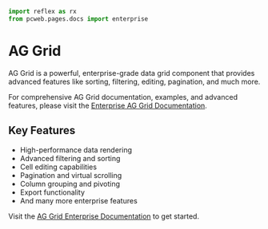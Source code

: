---
---

```python exec
import reflex as rx
from pcweb.pages.docs import enterprise
```

# AG Grid

AG Grid is a powerful, enterprise-grade data grid component that provides advanced features like sorting, filtering, editing, pagination, and much more.

For comprehensive AG Grid documentation, examples, and advanced features, please visit the [Enterprise AG Grid Documentation]({enterprise.ag_grid.index.path}).

## Key Features

- High-performance data rendering
- Advanced filtering and sorting
- Cell editing capabilities  
- Pagination and virtual scrolling
- Column grouping and pivoting
- Export functionality
- And many more enterprise features

Visit the [AG Grid Enterprise Documentation]({enterprise.ag_grid.index.path}) to get started.
